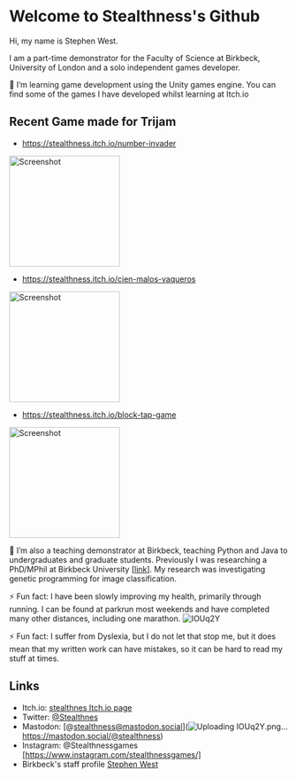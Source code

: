 # Welcome to Stealthness's Github

Hi, my name is Stephen West.

I am a part-time demonstrator for the Faculty of Science at Birkbeck, University of London and a solo independent games developer. 

🌱 I’m learning game development using the Unity games engine. You can find some of the games I have developed whilst learning at Itch.io

## Recent Game made for Trijam

+ https://stealthness.itch.io/number-invader
<img width="200" alt="Screenshot" src="https://github.com/stealthness/stealthness/assets/669284/37c9f3f4-02b2-48d3-a32d-9160d3b6450d">

+ https://stealthness.itch.io/cien-malos-vaqueros
<img width="200" alt="Screenshot" src="https://github.com/stealthness/stealthness/assets/669284/33faf93f-a0c2-449c-8309-f9f9fba43a1b">

+ https://stealthness.itch.io/block-tap-game
<img width="200" alt="Screenshot" src="https://github.com/stealthness/stealthness/assets/669284/a58d2faa-bbe0-4548-950c-d78ada6d880a">

🔭 I’m also a teaching demonstrator at Birkbeck, teaching Python and Java to undergraduates and graduate students. Previously I was researching a PhD/MPhil at Birkbeck University [[link](https://www.dcs.bbk.ac.uk/)]. My research was investigating genetic programming for image classification.

⚡ Fun fact: I have been slowly improving my health, primarily through running. I can be found at parkrun most weekends and have completed many other distances, including one marathon.
![IOUq2Y]()

⚡ Fun fact: I suffer from Dyslexia, but I do not let that stop me, but it does mean that my written work can have mistakes, so it can be hard to read my stuff at times.

##  Links

- Itch.io: [stealthnes Itch.io page](https://stealthness.itch.io/)
- Twitter: [@Stealthnes](https://twitter.com/stealthness)
- Mastodon: [@stealthness@mastodon.social](![Uploading IOUq2Y.png…]()
https://mastodon.social/@stealthness)
- Instagram: @Stealthnessgames [https://www.instagram.com/stealthnessgames/]
- Birkbeck's staff profile [Stephen West](https://www.bbk.ac.uk/our-staff/profile/8005765/stephen-west)





